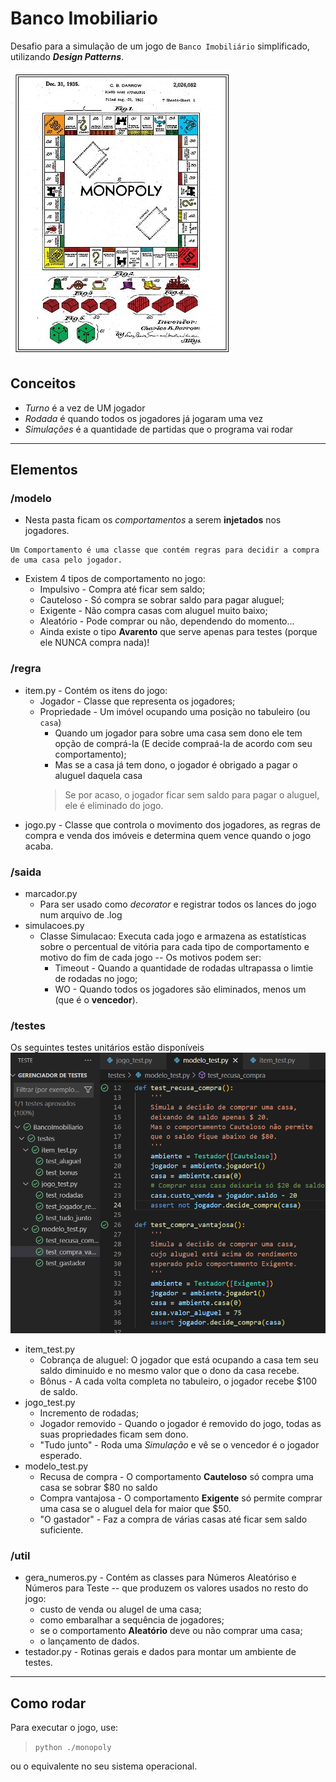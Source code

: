# Banco Imobiliario
Desafio para a simulação de um jogo de `Banco Imobiliário` simplificado, utilizando _**Design Patterns**_.

![](docs/tabuleiro_monopoly.jpg)

## Conceitos
- *Turno* é a vez de UM jogador
- *Rodada* é quando todos os jogadores já jogaram uma vez
- *Simulações* é a quantidade de partidas que o programa vai rodar

---
## Elementos

### **/modelo**

* Nesta pasta ficam os _comportamentos_ a serem **injetados** nos jogadores.
```
Um Comportamento é uma classe que contém regras para decidir a compra de uma casa pelo jogador.
```
* Existem 4 tipos de comportamento no jogo:
    * Impulsivo - Compra até ficar sem saldo;
    * Cauteloso - Só compra se sobrar saldo para pagar aluguel;
    * Exigente - Não compra casas com aluguel muito baixo;
    * Aleatório - Pode comprar ou não, dependendo do momento...
    * Ainda existe o tipo **Avarento** que serve apenas para testes (porque ele NUNCA compra nada)!

### **/regra**
* item.py - Contém os itens do jogo:
    * Jogador - Classe que representa os jogadores;
    * Propriedade - Um imóvel ocupando uma posição no tabuleiro (ou `casa`)
        * Quando um jogador para sobre uma casa sem dono ele tem opção de comprá-la (E decide compraá-la de acordo com seu comportamento);
        * Mas se a casa já tem dono, o jogador é obrigado a pagar o aluguel daquela casa
        > Se por acaso, o jogador ficar sem saldo para pagar o aluguel, ele é eliminado do jogo.
* jogo.py - Classe que controla o movimento dos jogadores, as regras de compra e venda dos imóveis e determina quem vence quando o jogo acaba.

### **/saida**
* marcador.py
    * Para ser usado como _decorator_ e registrar todos os lances do jogo num arquivo de .log
* simulacoes.py
    * Classe Simulacao: Executa cada jogo e armazena as estatísticas sobre o percentual de vitória para cada tipo de comportamento e motivo do fim de cada jogo  -- Os motivos podem ser:
        * Timeout - Quando a quantidade de rodadas ultrapassa o limtie de rodadas no jogo;
        * WO - Quando todos os jogadores são eliminados, menos um (que é o **vencedor**).

### /**testes**
 Os seguintes testes unitários estão disponíveis
![](docs/testes_unitarios.png)

* item_test.py
    * Cobrança de aluguel: O jogador que está ocupando a casa tem seu saldo diminuido e no mesmo valor que o dono da casa recebe.
    * Bônus - A cada volta completa no tabuleiro, o jogador recebe $100 de saldo.
* jogo_test.py
    * Incremento de rodadas;
    * Jogador removido - Quando o jogador é removido do jogo, todas as suas propriedades ficam sem dono.
    * "Tudo junto" - Roda uma _Simulação_ e vê se o vencedor é o jogador esperado.
* modelo_test.py
    * Recusa de compra - O comportamento **Cauteloso** só compra uma casa se sobrar $80 no saldo
    * Compra vantajosa - O comportamento **Exigente** só permite comprar uma casa se o aluguel dela for maior que $50.
    * "O gastador" - Faz a compra de várias casas
    até ficar sem saldo suficiente.

### /**util**
* gera_numeros.py - Contém as classes para Números Aleatóriso e Números para Teste -- que produzem os valores usados no resto do jogo:
    * custo de venda ou alugel de uma casa;
    * como embaralhar a sequência de jogadores;
    * se o comportamento **Aleatório** deve ou não comprar uma casa;
    * o lançamento de dados.
* testador.py - Rotinas gerais e dados para montar um ambiente de testes.

---
## Como rodar
Para executar o jogo, use:
> `python ./monopoly`

ou o equivalente no seu sistema operacional.
